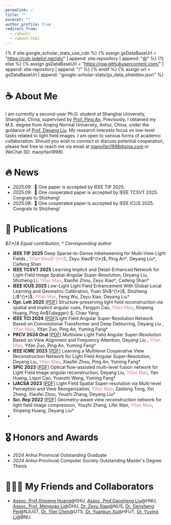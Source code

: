```yaml
---
permalink: /
title: ""
excerpt: ""
author_profile: true
redirect_from: 
  - /about/
  - /about.html
---
```


{% if site.google_scholar_stats_use_cdn %}
{% assign gsDataBaseUrl = "https://cdn.jsdelivr.net/gh/" | append: site.repository | append: "@" %}
{% else %}
{% assign gsDataBaseUrl = "https://raw.githubusercontent.com/" | append: site.repository | append: "/" %}
{% endif %}
{% assign url = gsDataBaseUrl | append: "google-scholar-stats/gs_data_shieldsio.json" %}

<span class='anchor' id='about-me'></span>
# ☕️ About Me

I am currently a second-year Ph.D. student at Shanghai University, Shanghai, China, supervised by [Prof. Ping An](https://scie-ie.shu.edu.cn/info/1078/1139.htm). Previously, I obtained my M.E. degree from Anqing Normal University, Anhui, China, under the guidance of [Prof. Deyang Liu](https://ldyorchid.github.io/liudeyang.github.io/). My research interests focus on low-level tasks related to light field images. I am open to various forms of academic collaboration. Should you wish to connect or discuss potential cooperation, please feel free to reach me via email at maoyifan1998@sina.com or WeChat (ID: maoyifan1998).




# 🔥 News
- *2025.09*: &nbsp;🎉 One paper is accepted by IEEE TIP 2025.
- *2025.09*: &nbsp;🎉 One cooperated paper is accepted by IEEE TCSVT 2025. Congrats to Shizheng!
- *2025.08*: &nbsp;🎉 One cooperated paper is accepted by IEEE ICUS 2025. Congrats to Shizheng!

# 📝 Publications 
_${\*}$ Equal contribution, ${\dagger}$ Corresponding author_

- **IEEE TIP 2025** Deep Sparse-to-Dense Inbetweening for Multi-View Light Fields ,  <span style="color:PaleVioletRed;">Yifan Mao$^{\*}$</span>, Zeyu Xiao$^{\*}$, Ping An${\dagger}$, Deyang Liu${\dagger}$, Caifeng Shan
- **IEEE TCSVT 2025** Learning Implicit and Detail-Enhanced Network for Light Field Image Spatial-Angular Super-Resolution, Deyang Liu, Shizheng Li, <span style="color:PaleVioletRed;">Yifan Mao</span>, Xiaofei Zhou, Zeyu Xiao${\dagger}$, Caifeng Shan${\dagger}$
- **IEEE ICUS 2025**  Low-Light Light Field Enhancement With Global-Local Learning and Geometric Calibration,  Yuan Shi$^{\*}$, Shizheng Li$^{\*}$, <span style="color:PaleVioletRed;">Yifan Mao</span>,  Feng Wu, Zeyu Xiao, Deyang Liu${\dagger}$
- **Opt. Lett 2025** [[PDF]](https://opg.optica.org/ol/abstract.cfm?uri=ol-50-10-3473) Structure-preserving light field reconstruction via spatial and implicit angular cues, Fengyin Cao, <span style="color:PaleVioletRed;">Yifan Mao</span>, Xinpeng Huang, Ping An${\dagger} $, Chao Yang
- **IEEE TCI 2024** [[PDF]](https://ieeexplore.ieee.org/document/10786285)Light Field Angular Super-Resolution Network Based on Convolutional Transformer and Deep Deblurring, Deyang Liu , <span style="color:PaleVioletRed;">Yifan Mao</span>, Yifan Zuo, Ping An, Yuming Fang${\dagger}$
- **PRCV 2024 Oral** [[PDF]](https://link.springer.com/chapter/10.1007/978-981-97-8508-7_24) Multiview Light Field Angular Super-Resolution Based on View Alignment and Frequency Attention,  Deyang Liu , <span style="color:PaleVioletRed;">Yifan Mao</span>, Yifan Zuo, Ping An, Yuming Fang${\dagger}$
- **IEEE ICME 2023** [[PDF]](https://ieeexplore.ieee.org/document/10219689) Learning a Multilevel Cooperative View Reconstruction Network for Light Field Angular Super-Resolution,  Deyang Liu, <span style="color:PaleVioletRed;">Yifan Mao</span>,  Xiaofei Zhou, Ping An, Yuming Fang${\dagger}$
- **SPIC 2023** [[PDF]](https://www.sciencedirect.com/science/article/abs/pii/S0923596523001133) Optical flow-assisted multi-level fusion network for Light Field image angular reconstruction,  Deyang Liu, <span style="color:PaleVioletRed;">Yifan Mao</span>, Yan Huang, Liqun Cao, Yuanzhi Wang, Yuming Fang${\dagger}$
- **IJACSA 2023** [[PDF]](https://thesai.org/Publications/ViewPaper?Volume=14&Issue=5&Code=IJACSA&SerialNo=111) Light Field Spatial Super-resolution via Multi-level
Perception and View Reorganization,  <span style="color:PaleVioletRed;">Yifan Mao</span>, Zaidong Tong, Xin Zheng, Xiaofei Zhou, Youzhi Zhang, Deyang Liu${\dagger}$
- **Sci. Rep 2022** [[PDF]](https://www.nature.com/articles/s41598-022-26887-4) Geometry-aware view reconstruction network for light field image compression,  Youzhi Zhang, Lifei Wan, <span style="color:PaleVioletRed;">Yifan Mao</span>, Xinpeng Huang, Deyang Liu${\dagger}$
- 
# 🎖 Honors and Awards
- *2024* Anhui Provincial Outstanding Graduate
- *2024* Anhui Provincial Computer Society Outstanding Master's Degree Thesis


# 🧑‍🤝‍🧑 My Friends and Collaborators
- <a href="https://scie-ie.shu.edu.cn/info/1078/1184.htm"> Assoc. Prof.Xinpeng Huang</a>@SHU, <a href="https://sice.hainanu.edu.cn/info/1141/7463.htm"> Assoc. Prof.Gaosheng Liu</a>@HNU,  <a href="https://scholar.google.com/citations?hl=zh-CN&user=fAIEYrEAAAAJ&view_op=list_works&sortby=pubdate">Assoc. Prof. Mengyao Li</a>@DHU, <a href="https://ieeexplore.ieee.org/author/37088955165">Dr. Zeyu Xiao</a>@NUS, <a href="https://pgsmall.github.io/index.html">Dr. Gensheng Pei</a>@NJUST, <a href="https://yileichen96.github.io/">Dr. Yilei Chen</a>@UTS, <a href="https://scholar.google.co.jp/citations?hl=zh-CN&user=n_swONIAAAAJ&view_op=list_works">Dr. Yuankun Xu</a>@HFUT,  <a href="https://lanhuafengyue.github.io/">Dr. Yuxing Li</a>@BNU.



<script type="text/javascript" id="clustrmaps" src="//clustrmaps.com/map_v2.js?d=DKP9g_vq0AiNRf_jMMQUwFmUA1PmKO18OY8AfSL_N_8&cl=080808&w=300&t=tt&co=ffffff&cmo=3acc3a&cmn=ff5353&ct=808080"></script>
